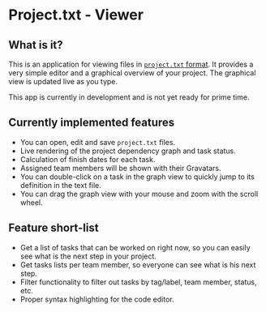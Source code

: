 # Project.txt - Viewer
## What is it?

This is an application for viewing files in [`project.txt` format](https://github.com/derkork/project.txt-spec). It provides a very simple editor and a graphical overview of your project. The graphical view is updated live as you type.

This app is currently in development and is not yet ready for prime time.

## Currently implemented features

* You can open, edit and save `project.txt` files.
* Live rendering of the project dependency graph and task status.
* Calculation of finish dates for each task.
* Assigned team members will be shown with their Gravatars.
* You can double-click on a task in the graph view to quickly jump to its definition in the text file.
* You can drag the graph view with your mouse and zoom with the scroll wheel.

## Feature short-list

* Get a list of tasks that can be worked on right now, so you can easily see what is the next step in your project.
* Get tasks lists per team member, so everyone can see what is his next step.
* Filter functionality to filter out tasks by tag/label, team member, status, etc.
* Proper syntax highlighting for the code editor.



